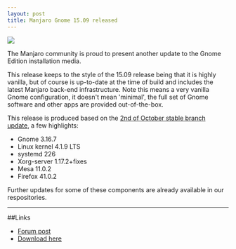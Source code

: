```yaml
---
layout: post
title: Manjaro Gnome 15.09 released
---
```


<img src="https://manjaro.github.io/images/manjaro-gnome-0.8.13.1.jpg">

The Manjaro community is proud to present another update to the Gnome Edition installation media.

This release keeps to the style of the 15.09 release being that it is highly vanilla, but of course is up-to-date at the time of build and includes the latest Manjaro back-end infrastructure. Note this means a very vanilla Gnome configuration, it doesn't mean 'minimal', the full set of Gnome software and other apps are provided out-of-the-box.

This release is produced based on the [2nd of October stable branch update](https://manjaro.github.io/Update-2015-10-02_(stable)/), a few highlights:

* Gnome 3.16.7
* Linux kernel 4.1.9 LTS
* systemd 226
* Xorg-server 1.17.2+fixes
* Mesa 11.0.2
* Firefox 41.0.2

Further updates for some of these components are already available in our respositories.

----

##Links

* [Forum post](https://forum.manjaro.org/index.php?topic=26851.0)
* [Download here](https://sourceforge.net/projects/manjarolinux/files/community/Gnome/2015.09/)
